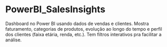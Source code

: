 # PowerBI_SalesInsights
Dashboard no Power BI usando dados de vendas e clientes. Mostra faturamento, categorias de produtos, evolução ao longo do tempo e perfil dos clientes (faixa etária, renda, etc.). Tem filtros interativos pra facilitar a análise.
